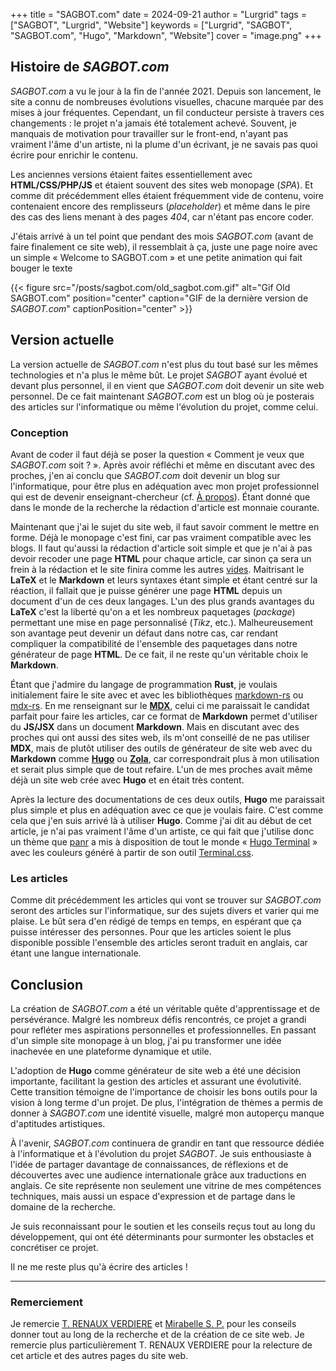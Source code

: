 +++
title = "SAGBOT.com"
date = 2024-09-21
author = "Lurgrid"
tags = ["SAGBOT", "Lurgrid", "Website"]
keywords = ["Lurgrid", "SAGBOT", "SAGBOT.com", "Hugo", "Markdown", "Website"]
cover = "image.png"
+++

## Histoire de *SAGBOT.com*

*SAGBOT.com* a vu le jour à la fin de l'année 2021. Depuis son lancement, le site a connu de nombreuses évolutions visuelles, chacune marquée par des mises à jour fréquentes. Cependant, un fil conducteur persiste à travers ces changements : le projet n'a jamais été totalement achevé. Souvent, je manquais de motivation pour travailler sur le front-end, n'ayant pas vraiment l'âme d'un artiste, ni la plume d'un écrivant, je ne savais pas quoi écrire pour enrichir le contenu.

Les anciennes versions étaient faites essentiellement avec **HTML/CSS/PHP/JS** et étaient souvent des sites web monopage (*SPA*). Et comme dit précédemment elles étaient fréquemment vide de contenu, voire contenaient encore des remplisseurs (*placeholder*) et même dans le pire des cas des liens menant à des pages *404*, car n'étant pas encore coder.

J'étais arrivé à un tel point que pendant des mois *SAGBOT.com* (avant de faire finalement ce site web), il ressemblait à ça, juste une page noire avec un simple &laquo; Welcome to SAGBOT.com &raquo; et une petite animation qui fait bouger le texte

{{< figure src="/posts/sagbot.com/old_sagbot.com.gif" alt="Gif Old SAGBOT.com" position="center" caption="GIF de la dernière version de <i>SAGBOT.com</i>" captionPosition="center" >}}

## Version actuelle

La version actuelle de *SAGBOT.com* n'est plus du tout basé sur les mêmes technologies et n'a plus le même bût. Le projet *SAGBOT* ayant évolué et devant plus personnel, il en vient que *SAGBOT.com* doit devenir un site web personnel. De ce fait maintenant *SAGBOT.com* est un blog où je posterais des articles sur l'informatique ou même l'évolution du projet, comme celui.

### Conception

Avant de coder il faut déjà se poser la question &laquo; Comment je veux que *SAGBOT.com* soit ? &raquo;. Après avoir réfléchi et même en discutant avec des proches, j'en ai conclu que *SAGBOT.com* doit devenir un blog sur l'informatique, pour être plus en adéquation avec mon projet professionnel qui est de devenir enseignant-chercheur (cf. [À propos](https://www.sagbot.com/fr/about)). Étant donné que dans le monde de la recherche la rédaction d'article est monnaie courante.

Maintenant que j'ai le sujet du site web, il faut savoir comment le mettre en forme. Déjà le monopage c'est fini, car pas vraiment compatible avec les blogs. Il faut qu'aussi la rédaction d'article soit simple et que je n'ai à pas devoir recoder une page **HTML** pour chaque article, car sinon ça sera un frein à la rédaction et le site finira comme les autres <u>vides</u>. Maitrisant le **LaTeX** et le **Markdown** et leurs syntaxes étant simple et étant centré sur la réaction, il fallait que je puisse générer une page **HTML** depuis un document d'un de ces deux langages. L'un des plus grands avantages du **LaTeX** c'est la liberté qu'on a et les nombreux paquetages (*package*) permettant une mise en page personnalisé (*Tikz*, etc.). Malheureusement son avantage peut devenir un défaut dans notre cas, car rendant compliquer la compatibilité de l'ensemble des paquetages dans notre générateur de page **HTML**. De ce fait, il ne reste qu'un véritable choix le **Markdown**.

Étant que j'admire du langage de programmation **Rust**, je voulais initialement faire le site avec et avec les bibliothèques [markdown-rs](https://github.com/wooorm/markdown-rs) ou [mdx-rs](https://github.com/wooorm/mdxjs-rs). En me renseignant sur le [**MDX**](https://mdxjs.com/), celui ci me paraissait le candidat parfait pour faire les articles, car ce format de **Markdown** permet d'utiliser du **JS/JSX** dans un document **Markdown**. Mais en discutant avec des proches qui ont aussi des sites web, ils m'ont conseillé de ne pas utiliser **MDX**, mais de plutôt utiliser des outils de générateur de site web avec du **Markdown** comme [**Hugo**](https://gohugo.io/) ou [**Zola**](https://www.getzola.org/), car correspondrait plus à mon utilisation et serait plus simple que de tout refaire. L'un de mes proches avait même déjà un site web crée avec **Hugo** et en était très content.

Après la lecture des documentations de ces deux outils, **Hugo** me paraissait plus simple et plus en adéquation avec ce que je voulais faire. C'est comme cela que j'en suis arrivé là à utiliser **Hugo**. Comme j'ai dit au début de cet article, je n'ai pas vraiment l'âme d'un artiste, ce qui fait que j'utilise donc un thème que [panr](https://radoslawkoziel.pl/) a mis à disposition de tout le monde &laquo; [Hugo Terminal](https://themes.gohugo.io/themes/hugo-theme-terminal/) &raquo; avec les couleurs généré à partir de son outil [Terminal.css](https://panr.github.io/terminal-css/).

### Les articles

Comme dit précédemment les articles qui vont se trouver sur *SAGBOT.com* seront des articles sur l'informatique, sur des sujets divers et varier qui me plaise. Le bût sera d'en rédigé de temps en temps, en espérant que ça puisse intéresser des personnes. Pour que les articles soient le plus disponible possible l'ensemble des articles seront traduit en anglais, car étant une langue internationale.

## Conclusion

La création de *SAGBOT.com* a été un véritable quête d'apprentissage et de persévérance. Malgré les nombreux défis rencontrés, ce projet a grandi pour refléter mes aspirations personnelles et professionnelles. En passant d'un simple site monopage à un blog, j'ai pu transformer une idée inachevée en une plateforme dynamique et utile.

L'adoption de **Hugo** comme générateur de site web a été une décision importante, facilitant la gestion des articles et assurant une évolutivité. Cette transition témoigne de l'importance de choisir les bons outils pour la vision à long terme d'un projet. De plus, l'intégration de thèmes a permis de donner à *SAGBOT.com* une identité visuelle, malgré mon autoperçu manque d'aptitudes artistiques.

À l'avenir, *SAGBOT.com* continuera de grandir en tant que ressource dédiée à l'informatique et à l'évolution du projet *SAGBOT*. Je suis enthousiaste à l'idée de partager davantage de connaissances, de réflexions et de découvertes avec une audience internationale grâce aux traductions en anglais. Ce site représente non seulement une vitrine de mes compétences techniques, mais aussi un espace d'expression et de partage dans le domaine de la recherche.

Je suis reconnaissant pour le soutien et les conseils reçus tout au long du développement, qui ont été déterminants pour surmonter les obstacles et concrétiser ce projet.

Il ne me reste plus qu'à écrire des articles !

---

### Remerciement

Je remercie [T. RENAUX VERDIERE](https://renauxv.fr/) et [Mirabelle S. P.](https://github.com/oiimrosabel) pour les conseils donner tout au long de la recherche et de la création de ce site web. Je remercie plus particulièrement T. RENAUX VERDIERE pour la relecture de cet article et des autres pages du site web.